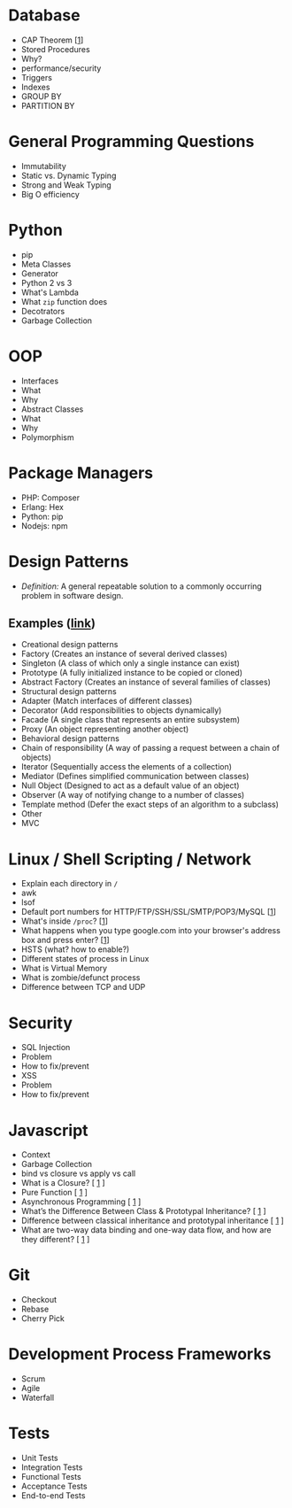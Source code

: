 # Database
 - CAP Theorem [[1](http://www.ippon.tech/blog/use-cassandra-mongodb-hbase-accumulo-mysql/)]
 - Stored Procedures
  - Why?
  - performance/security
 - Triggers
 - Indexes
 - GROUP BY
 - PARTITION BY

# General Programming Questions
 - Immutability
 - Static vs. Dynamic Typing
 - Strong and Weak Typing
 - Big O efficiency

# Python
 - pip
 - Meta Classes
 - Generator
 - Python 2 vs 3
 - What's Lambda
 - What `zip` function does
 - Decotrators
 - Garbage Collection

# OOP
 - Interfaces
  - What
  - Why
 - Abstract Classes
  - What
  - Why
 - Polymorphism
 
# Package Managers
 - PHP: Composer
 - Erlang: Hex
 - Python: pip
 - Nodejs: npm

# Design Patterns
 - *Definition:* A general repeatable solution to a commonly occurring problem in software design.

## Examples ([link](https://github.com/kamranahmedse/design-patterns-for-humans))
 - Creational design patterns
  - Factory (Creates an instance of several derived classes)
  - Singleton (A class of which only a single instance can exist)
  - Prototype (A fully initialized instance to be copied or cloned)
  - Abstract Factory (Creates an instance of several families of classes)
 - Structural design patterns
  - Adapter (Match interfaces of different classes)
  - Decorator (Add responsibilities to objects dynamically)
  - Facade (A single class that represents an entire subsystem)
  - Proxy (An object representing another object)
 - Behavioral design patterns
  - Chain of responsibility (A way of passing a request between a chain of objects)
  - Iterator (Sequentially access the elements of a collection)
  - Mediator (Defines simplified communication between classes)
  - Null Object (Designed to act as a default value of an object)
  - Observer (A way of notifying change to a number of classes)
  - Template method (Defer the exact steps of an algorithm to a subclass)
 - Other
  - MVC
  
# Linux / Shell Scripting / Network
 - Explain each directory in `/`
 - awk
 - lsof
 - Default port numbers for HTTP/FTP/SSH/SSL/SMTP/POP3/MySQL [[1](http://support.hostgator.com/articles/commonly-used-port-numbers)]
 - What's inside `/proc`? [[1](https://twitter.com/b0rk/status/796554983810498560)]
 - What happens when you type google.com into your browser's address box and press enter? [[1](https://github.com/alex/what-happens-when)]
 - HSTS (what? how to enable?)
 - Different states of process in Linux
 - What is Virtual Memory
 - What is zombie/defunct process
 - Difference between TCP and UDP
 
# Security
 - SQL Injection
  - Problem
  - How to fix/prevent
 - XSS
  - Problem
  - How to fix/prevent

# Javascript
 - Context
 - Garbage Collection
 - bind vs closure vs apply vs call
 - What is a Closure? [ [1](https://medium.com/javascript-scene/master-the-javascript-interview-what-is-a-closure-b2f0d2152b36#.sqm6f5d98) ]
 - Pure Function [ [1](https://medium.com/javascript-scene/master-the-javascript-interview-what-is-a-pure-function-d1c076bec976#.stplb6zcz) ]
 - Asynchronous Programming [ [1](https://medium.com/javascript-scene/10-interview-questions-every-javascript-developer-should-know-6fa6bdf5ad95) ]
 - What’s the Difference Between Class & Prototypal Inheritance? [ [1](https://medium.com/javascript-scene/master-the-javascript-interview-what-s-the-difference-between-class-prototypal-inheritance-e4cd0a7562e9#.t0458ztc5) ]
 - Difference between classical inheritance and prototypal inheritance [ [1](https://medium.com/javascript-scene/10-interview-questions-every-javascript-developer-should-know-6fa6bdf5ad95) ]
 - What are two-way data binding and one-way data flow, and how are they different? [ [1](https://medium.com/javascript-scene/10-interview-questions-every-javascript-developer-should-know-6fa6bdf5ad95) ]
 
# Git
 - Checkout
 - Rebase
 - Cherry Pick

# Development Process Frameworks
 - Scrum
 - Agile
 - Waterfall

# Tests
 - Unit Tests
 - Integration Tests
 - Functional Tests
 - Acceptance Tests
 - End-to-end Tests
